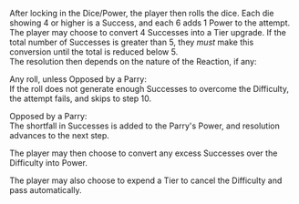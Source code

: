 After locking in the Dice/Power, the player then rolls the dice. Each die showing 4 or higher is a Success, and each 6 adds 1 Power to the attempt. The player may choose to convert 4 Successes into a Tier upgrade. If the total number of Successes is greater than 5, they *must* make this conversion until the total is reduced below 5.  
The resolution then depends on the nature of the Reaction, if any:

Any roll, unless Opposed by a Parry:  
If the roll does not generate enough Successes to overcome the Difficulty, the attempt fails, and skips to step 10. 

Opposed by a Parry:  
The shortfall in Successes is added to the Parry's Power, and resolution advances to the next step.

The player may then choose to convert any excess Successes over the Difficulty into Power.

The player may also choose to expend a Tier to cancel the Difficulty and pass automatically.